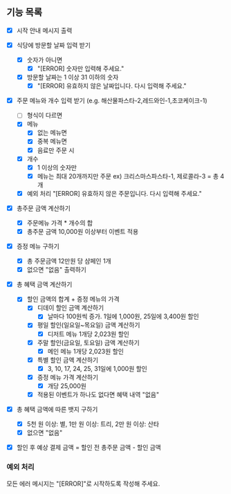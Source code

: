 ## 기능 목록

- [x] 시작 안내 메시지 출력

- [x] 식당에 방문할 날짜 입력 받기
    - [x] 숫자가 아니면
        - [x] "[ERROR] 숫자만 입력해 주세요."
    - [x] 방문할 날짜는 1 이상 31 이하의 숫자
        - [x] "[ERROR] 유효하지 않은 날짜입니다. 다시 입력해 주세요."

- [x] 주문 메뉴와 개수 입력 받기 (e.g. 해산물파스타-2,레드와인-1,초코케이크-1)
    - [ ] 형식이 다르면
    - [x] 메뉴
        - [x] 없는 메뉴면
        - [x] 중복 메뉴면
        - [x] 음료만 주문 시
    - [x] 개수
        - [x] 1 이상의 숫자만
        - [x] 메뉴는 최대 20개까지만 주문 ex) 크리스마스파스타-1, 제로콜라-3 = 총 4개
    - [x] 예외 처리 "[ERROR] 유효하지 않은 주문입니다. 다시 입력해 주세요."

- [x] 총주문 금액 계산하기
    - [x] 주문메뉴 가격 * 개수의 합
    - [x] 총주문 금액 10,000원 이상부터 이벤트 적용

- [x] 증정 메뉴 구하기
    - [x] 총 주문금액 12만원 당 샴페인 1개
    - [x] 없으면 "없음" 출력하기

- [x] 총 혜택 금액 계산하기
    - [x] 할인 금액의 합계 + 증정 메뉴의 가격
        - [x] 디데이 할인 금액 계산하기
            - [x] 날마다 100원씩 증가. 1일에 1,000원, 25일에 3,400원 할인
        - [x] 평일 할인(일요일~목요일) 금액 계산하기
            - [x] 디저트 메뉴 1개당 2,023원 할인
        - [x] 주말 할인(금요일, 토요일) 금액 계산하기
            - [x] 메인 메뉴 1개당 2,023원 할인
        - [x] 특별 할인 금액 계산하기
            - [x] 3, 10, 17, 24, 25, 31일에 1,000원 할인
        - [x] 증정 메뉴 가격 계산하기
            - [x] 개당 25,000원
        - [x] 적용된 이벤트가 하나도 없다면 혜택 내역 "없음"

- [x] 총 혜택 금액에 따른 뱃지 구하기
    - [x] 5천 원 이상: 별, 1만 원 이상: 트리, 2만 원 이상: 산타
    - [x] 없으면 "없음"

- [x] 할인 후 예상 결제 금액 = 할인 전 총주문 금액 - 할인 금액

### 예외 처리

모든 에러 메시지는 "[ERROR]"로 시작하도록 작성해 주세요.
